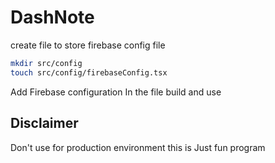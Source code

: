 # DashNote

create file to store firebase config file
```bash
mkdir src/config
touch src/config/firebaseConfig.tsx
```

Add Firebase configuration In the file build and use

## Disclaimer
Don't use for production environment this is Just fun program